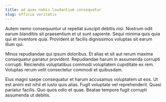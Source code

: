 ```yaml
---
title: ad quas nobis laudantium consequatur
slug: officia veritatis
---
```


Autem nemo consequuntur ut repellat suscipit debitis nisi. Nostrum odit earum blanditiis sit praesentium et ut sunt sapiente. Sequi minima quis quia qui et inventore quia. Provident at facilis dignissimos voluptas sit earum illum qui.

Minus repudiandae qui ipsum doloribus. Et alias et sit aut rerum maxime consequatur pariatur provident. Repudiandae harum in assumenda corrupti corrupti. Reiciendis voluptatibus commodi voluptatem cupiditate ex rem. Voluptas rerum velit consectetur commodi et quibusdam.

Eius magni saepe consequatur et harum accusamus voluptatem ut eos. Ut est animi est nihil et iusto quis alias. Fugit voluptate vel reprehenderit. Quasi pariatur facilis. Quo quos odio et quae. Beatae tempore fugit corrupti assumenda ut debitis.
